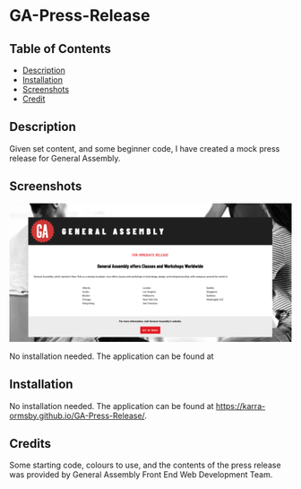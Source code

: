 # GA-Press-Release

## Table of Contents
* [Description](#description)
* [Installation](#installation)
* [Screenshots](#screenshots)
* [Credit](#credits)

## Description

Given set content, and some beginner code, I have created a mock press release for General Assembly.

## Screenshots

![Press_Release](./assets/images/GA%20press%20release.png)

No installation needed. The application can be found at 

## Installation

No installation needed. The application can be found at https://karra-ormsby.github.io/GA-Press-Release/.

## Credits

Some starting code, colours to use, and the contents of the press release was provided by General Assembly Front End Web Development Team.
